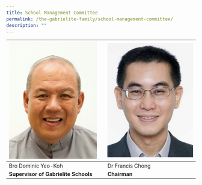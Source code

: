 ```yaml
---
title: School Management Committee
permalink: /the-gabrielite-family/school-management-committee/
description: ""
---
```

| ![](/images/Bro%20Dominic%20Yeo%20Koh.jpeg) |  | ![](/images/Dr%20Francis%20Chong.jpg) |
| -------- | -------- | -------- |
| Bro Dominic Yeo-Koh || Dr Francis Chong     |
|**Supervisor of Gabrielite Schools** | | **Chairman**|





